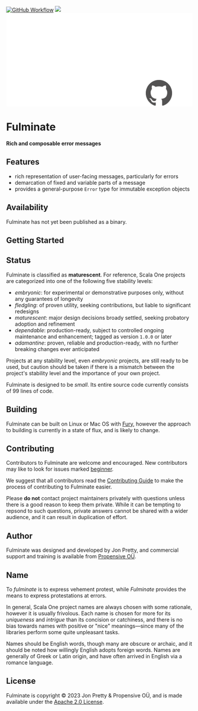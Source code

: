 [<img alt="GitHub Workflow" src="https://img.shields.io/github/actions/workflow/status/propensive/fulminate/main.yml?style=for-the-badge" height="24">](https://github.com/propensive/fulminate/actions)
[<img src="https://img.shields.io/discord/633198088311537684?color=8899f7&label=DISCORD&style=for-the-badge" height="24">](https://discord.gg/7b6mpF6Qcf)
<img src="/doc/images/github.png" valign="middle">

# Fulminate

__Rich and composable error messages__



## Features

- rich representation of user-facing messages, particularly for errors
- demarcation of fixed and variable parts of a message
- provides a general-purpose `Error` type for immutable exception objects


## Availability

Fulminate has not yet been published as a binary.

## Getting Started



## Status

Fulminate is classified as __maturescent__. For reference, Scala One projects are
categorized into one of the following five stability levels:

- _embryonic_: for experimental or demonstrative purposes only, without any guarantees of longevity
- _fledgling_: of proven utility, seeking contributions, but liable to significant redesigns
- _maturescent_: major design decisions broady settled, seeking probatory adoption and refinement
- _dependable_: production-ready, subject to controlled ongoing maintenance and enhancement; tagged as version `1.0.0` or later
- _adamantine_: proven, reliable and production-ready, with no further breaking changes ever anticipated

Projects at any stability level, even _embryonic_ projects, are still ready to
be used, but caution should be taken if there is a mismatch between the
project's stability level and the importance of your own project.

Fulminate is designed to be _small_. Its entire source code currently consists
of 99 lines of code.

## Building

Fulminate can be built on Linux or Mac OS with [Fury](/propensive/fury), however
the approach to building is currently in a state of flux, and is likely to
change.

## Contributing

Contributors to Fulminate are welcome and encouraged. New contributors may like to look for issues marked
<a href="https://github.com/propensive/fulminate/labels/beginner">beginner</a>.

We suggest that all contributors read the [Contributing Guide](/contributing.md) to make the process of
contributing to Fulminate easier.

Please __do not__ contact project maintainers privately with questions unless
there is a good reason to keep them private. While it can be tempting to
repsond to such questions, private answers cannot be shared with a wider
audience, and it can result in duplication of effort.

## Author

Fulminate was designed and developed by Jon Pretty, and commercial support and training is available from
[Propensive O&Uuml;](https://propensive.com/).



## Name

To _fulminate_ is to express vehement protest, while _Fulminate_ provides the means to express protestations at errors.

In general, Scala One project names are always chosen with some rationale, however it is usually
frivolous. Each name is chosen for more for its _uniqueness_ and _intrigue_ than its concision or
catchiness, and there is no bias towards names with positive or "nice" meanings—since many of the
libraries perform some quite unpleasant tasks.

Names should be English words, though many are obscure or archaic, and it should be noted how
willingly English adopts foreign words. Names are generally of Greek or Latin origin, and have
often arrived in English via a romance language.

## License

Fulminate is copyright &copy; 2023 Jon Pretty & Propensive O&Uuml;, and is made available under the
[Apache 2.0 License](/license.md).
